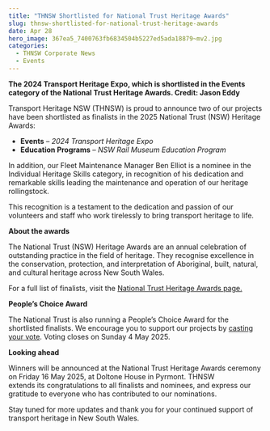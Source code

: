 ```yaml
---
title: "THNSW Shortlisted for National Trust Heritage Awards"
slug: thnsw-shortlisted-for-national-trust-heritage-awards
date: Apr 28
hero_image: 367ea5_7400763fb6834504b5227ed5ada18879~mv2.jpg
categories:
  - THNSW Corporate News
  - Events
---
```



**The 2024 Transport Heritage Expo, which is shortlisted in the Events category of the National Trust Heritage Awards. Credit: Jason Eddy**

Transport Heritage NSW (THNSW) is proud to announce two of our projects have been shortlisted as finalists in the 2025 National Trust (NSW) Heritage Awards:

* **Events** – *2024 Transport Heritage Expo*
* **Education Programs** – *NSW Rail Museum Education Program*

In addition, our Fleet Maintenance Manager Ben Elliot is a nominee in the Individual Heritage Skills category, in recognition of his dedication and remarkable skills leading the maintenance and operation of our heritage rollingstock.

This recognition is a testament to the dedication and passion of our volunteers and staff who work tirelessly to bring transport heritage to life.

**About the awards**

The National Trust (NSW) Heritage Awards are an annual celebration of outstanding practice in the field of heritage. They recognise excellence in the conservation, protection, and interpretation of Aboriginal, built, natural, and cultural heritage across New South Wales.

For a full list of finalists, visit the [National Trust Heritage Awards page.](https://www.nationaltrust.org.au/national-trust-heritage-awards-nsw)

**People’s Choice Award**

The National Trust is also running a People’s Choice Award for the shortlisted finalists. We encourage you to support our projects by [casting your vote](https://www.surveymonkey.com/r/Peoples-Choice-Heritage-Awards). Voting closes on Sunday 4 May 2025.

**Looking ahead**

Winners will be announced at the National Trust Heritage Awards ceremony on Friday 16 May 2025, at Doltone House in Pyrmont. THNSW extends its congratulations to all finalists and nominees, and express our gratitude to everyone who has contributed to our nominations.

Stay tuned for more updates and thank you for your continued support of transport heritage in New South Wales.
